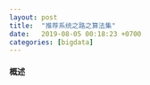 ```yaml
---
layout: post
title:  "推荐系统之路之算法集"
date:   2019-08-05 00:18:23 +0700
categories: [bigdata]
---
```


#### 概述
